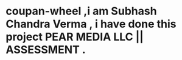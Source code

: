 # coupan-wheel ,i am Subhash Chandra Verma , i have done this project PEAR MEDIA LLC || ASSESSMENT .
